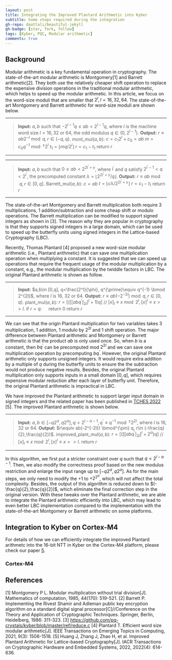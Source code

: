 ```yaml
---
layout: post
title: Integrating the Improved Plantard Arithmetic into Kyber
subtitle: Some steps required during the integration 
gh-repo: daattali/beautiful-jekyll
gh-badge: [star, fork, follow]
tags: [Kyber, PQC, Modular arithmetic]
comments: true
---
```


## Background
Modular arithmetic is a key fundamental operation in cryptography. The state-of-the-art modular arithmetic is Montgomery[1] and Barrett arithmetic[2]. They both use the relatively cheaper shift operation to replace the expensive division operations in the traditional modular arithmetic, which helps to speed up the modular arithmetic. In this article, we focus on the word-size moduli that are smaller that $2^{l},l=16,32,64$. The state-of-the-art Montgomery and Barrett arithmetic for word-size moduli are shown below.

---
>**Input:** $a,b$ such that $-2^{l-1}q\leq ab <2^{l-1}q$, where $l$ is the machine word size $l=16,32$ or $64$, the odd modulus $q\in (0,2^{l-1})$.
**Output:** $r\equiv ab2^{-l}\bmod q, r\in (-q,q)$.
mont_mul($a,b$):
$c=c_1 2^l+c_0=ab$
$m=c_0 q^{-1} \bmod^{\pm} 2^l$
$t_1=\lfloor mq/2^l\rfloor$
$r=c_1-t_1$
$\text{return } r$
---

---
>**Input:** $a,b$ such that $0\leq ab <2^{2l^{\prime}+\gamma}$, where $l^{\prime}$ and $q$ satisfy $2^{l^{\prime}-1}<q<2^{l^{\prime}}$, the precomputed constant $\lambda= \lfloor 2^{2l^{\prime}+\gamma}/q\rfloor$.
**Output:** $r\equiv ab\bmod q, r\in [0,q]$.
Barrett_mul($a,b$):
$c=ab$
$t=\lfloor c\lambda/2^{2l^{\prime}+\gamma}\rfloor$
$r=c_1-t_1$
$\text{return } r$
---

The state-of-the-art Montgomery and Barrett multiplication both require 3 multiplications, 1 addition/subtraction and some cheap shift or modulo operations. The Barrett multiplication can be modified to support signed integers as shown in [3]. The reason why they are popular in cryptography is that they supports signed integers in a large domain, which can be used to speed up the butterfly units using signed integers in the Lattice-based Cryptography (LBC). 

Recently, Thomas Plantard [4] proposed a new word-size modular arithmetic (i.e., Plantard arithmetic) that can save one multiplication operation when multiplying a constant. It is suggested that we can speed up operations that require the frequent usage of the modular multiplication by a constant, e.g., the modular multiplication by the twiddle factors in LBC. The original Plantard arithmetic is shown as follow.

---
>**Input:** $a,b\in [0,q], q<\frac{2^l}{\phi}, q^{\prime}\equiv q^{-1} \bmod 2^{2l}$, where $l$ is 16, 32 or 64.
**Output:** $r\equiv ab(-2^{-2l}) \bmod q, r\in [0,q)$.
plant_mul($a,b$):
$r=[([[abq^{\prime}]_{2l}]^l+1)q]$ // $[x]_l\equiv x \bmod 2^l, [x]^l\equiv x>>l$.
if $r=q$:
$\quad \text{return } 0$
$\text{return } r$
---

We can see that the origin Plantard multiplication for two variables takes 3 multiplication, 1 addition, 1 modulo by $2^{2l}$ and 1 shift operation. The major difference between Plantard arithmetic and Montgomery or Barrett arithmetic is that the product $ab$ is only used once. So, when $b$ is a constant, then $bq^{\prime}$ can be precomputed mod $2^{2l}$ and we can save one multiplication operation by precomputing $bq^{\prime}$. However, the original Plantard arithmetic only supports unsigned integers. It would require extra addition by a multiple of $q$ during the butterfly units to ensure the the subtraction would not produce negative results. Besides, the original Plantard multiplication only supports inputs in a small domain $[0,q]$, which requires expensive modular reduction after each layer of butterfly unit. Therefore, the original Plantard arithmetic is impractical in LBC. 

We have improved the Plantard arithmetic to support larger input domain in signed integers and the related paper has been published in [TCHES 2022](https://ches.iacr.org/2022/) [5]. The improved Plantard arithmetic is shown below.

---
>**Input:** $a,b\in [-q2^{\alpha},q2^{\alpha}], q<2^{l-\alpha-1}, q^{\prime}\equiv q^{-1} \bmod^{\pm} 2^{2l}$, where $l$ is 16, 32 or 64.
**Output:** $r\equiv ab(-2^{-2l}) \bmod^{\pm} q, r\in (-\frac{q}{2},\frac{q}{2})$.
improved_plant_mul($a,b$):
$r=[([[abq^{\prime}]_{2l}]^l+2^{\alpha})q]$ // $[x]_l\equiv x \bmod 2^l, [x]^l\equiv x>>l$.
$\text{return } r$
---

In this algorithm, we first put a stricter constraint over $q$ such that $q<2^{l-\alpha-1}$. Then, we also modify the correctness proof based on the new modulus restriction and enlarge the input range up to $[-q2^{\alpha},q2^{\alpha}]$. As for the main steps, we only need to modify the $+1$ to $+2^{2^\alpha}$, which will not affect the total complexity. Besides, the output of this algorithm is reduced down to $(-\frac{q}{2},\frac{q}{2})$, which eliminate the final correction step in the original version. With these tweaks over the Plantard arithmetic, we are able to integrate the Plantard arithmetic efficiently into LBC, which may lead to even better LBC implementation compared to the implementation with the state-of-the-art Montgomery or Barrett arithmetic on some platforms.

## Integration to Kyber on Cortex-M4
For details of how we can efficiently integrate the improved Plantard arithmetc into the 16-bit NTT in Kyber on the Cortex-M4 platform, please check our paper [5](/assets/paper/TCHES2022.pdf).
### Cortex-M4

## References
[1] Montgomery P L. Modular multiplication without trial division[J]. Mathematics of computation, 1985, 44(170): 519-521.
[2] Barrett P. Implementing the Rivest Shamir and Adleman public key encryption algorithm on a standard digital signal processor[C]//Conference on the Theory and Application of Cryptographic Techniques. Springer, Berlin, Heidelberg, 1986: 311-323.
[3] <https://github.com/pq-crystals/kyber/blob/master/ref/reduce.c>
[4] Plantard T. Efficient word size modular arithmetic[J]. IEEE Transactions on Emerging Topics in Computing, 2021, 9(3): 1506-1518.
[5] Huang J, Zhang J, Zhao H, et al. Improved Plantard Arithmetic for Lattice-based Cryptography[J]. IACR Transactions on Cryptographic Hardware and Embedded Systems, 2022, 2022(4): 614-636.
